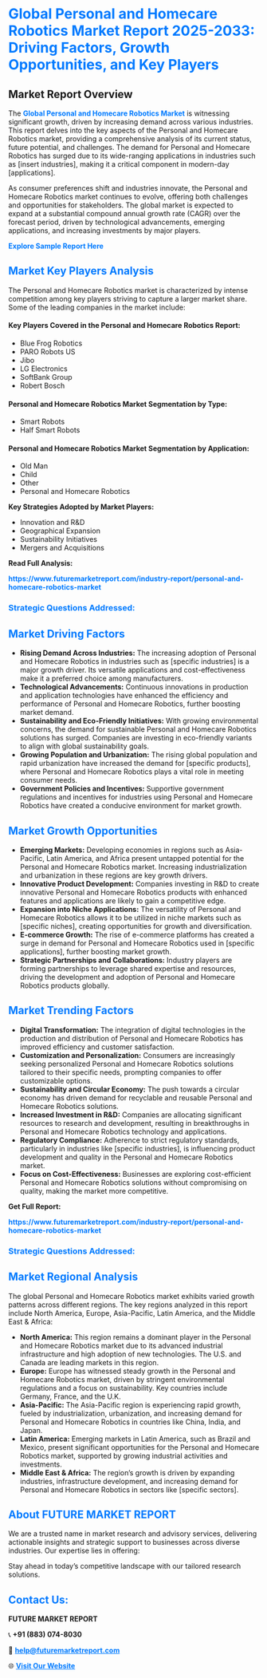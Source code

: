 <h1 style="color: #007BFF;">Global Personal and Homecare Robotics Market Report 2025-2033: Driving Factors, Growth Opportunities, and Key Players</h1>

<section id="overview">
<h2>Market Report Overview</h2>
<p>The <a href="https://www.futuremarketreport.com/industry-report/personal-and-homecare-robotics-market" style="color: #007BFF; text-decoration: none;"><strong>Global Personal and Homecare Robotics Market</strong></a> is witnessing significant growth, driven by increasing demand across various industries. This report delves into the key aspects of the Personal and Homecare Robotics market, providing a comprehensive analysis of its current status, future potential, and challenges. The demand for Personal and Homecare Robotics has surged due to its wide-ranging applications in industries such as [insert industries], making it a critical component in modern-day [applications].</p>
<p>As consumer preferences shift and industries innovate, the Personal and Homecare Robotics market continues to evolve, offering both challenges and opportunities for stakeholders. The global market is expected to expand at a substantial compound annual growth rate (CAGR) over the forecast period, driven by technological advancements, emerging applications, and increasing investments by major players.</p>
</section>

<section id="overview">
<p><a href="https://www.futuremarketreport.com/request-sample/reportId=122347" style="color: #007BFF; text-decoration: none;"><strong>Explore Sample Report Here</strong></a></p>
</section>

<section id="key-players">
<h2 style="color: #007BFF;">Market Key Players Analysis</h2>
<p>The Personal and Homecare Robotics market is characterized by intense competition among key players striving to capture a larger market share. Some of the leading companies in the market include:</p>
<h4>Key Players Covered in the Personal and Homecare Robotics Report:</h4>
<ul><li>Blue Frog Robotics</li><li>PARO Robots US</li><li>Jibo</li><li>LG Electronics</li><li>SoftBank Group</li><li>Robert Bosch</li></ul>
<h4>Personal and Homecare Robotics Market Segmentation by Type:</h4>
<ul><li>Smart Robots</li><li>Half Smart Robots</li></ul>

<h4>Personal and Homecare Robotics Market Segmentation by Application:</h4>
<ul><li>Old Man</li><li>Child</li><li>Other</li><li>Personal and Homecare Robotics</li></ul>
<p><strong>Key Strategies Adopted by Market Players:</strong></p>
<ul>
<li>Innovation and R&D</li>
<li>Geographical Expansion</li>
<li>Sustainability Initiatives</li>
<li>Mergers and Acquisitions</li>
</ul>
</section>

<section>
<p><strong>Read Full Analysis: </strong></p><a href="https://www.futuremarketreport.com/industry-report/personal-and-homecare-robotics-market" style="color: #007BFF; text-decoration: none;"><strong>https://www.futuremarketreport.com/industry-report/personal-and-homecare-robotics-market</strong></a>
<h3 style="color: #007BFF;">Strategic Questions Addressed:</h3>
</section>

<section id="driving-factors">
<h2 style="color: #007BFF;">Market Driving Factors</h2>
<ul>
<li><strong>Rising Demand Across Industries:</strong> The increasing adoption of Personal and Homecare Robotics in industries such as [specific industries] is a major growth driver. Its versatile applications and cost-effectiveness make it a preferred choice among manufacturers.</li>
<li><strong>Technological Advancements:</strong> Continuous innovations in production and application technologies have enhanced the efficiency and performance of Personal and Homecare Robotics, further boosting market demand.</li>
<li><strong>Sustainability and Eco-Friendly Initiatives:</strong> With growing environmental concerns, the demand for sustainable Personal and Homecare Robotics solutions has surged. Companies are investing in eco-friendly variants to align with global sustainability goals.</li>
<li><strong>Growing Population and Urbanization:</strong> The rising global population and rapid urbanization have increased the demand for [specific products], where Personal and Homecare Robotics plays a vital role in meeting consumer needs.</li>
<li><strong>Government Policies and Incentives:</strong> Supportive government regulations and incentives for industries using Personal and Homecare Robotics have created a conducive environment for market growth.</li>
</ul>
</section>

<section id="growth-opportunities">
<h2 style="color: #007BFF;">Market Growth Opportunities</h2>
<ul>
<li><strong>Emerging Markets:</strong> Developing economies in regions such as Asia-Pacific, Latin America, and Africa present untapped potential for the Personal and Homecare Robotics market. Increasing industrialization and urbanization in these regions are key growth drivers.</li>
<li><strong>Innovative Product Development:</strong> Companies investing in R&D to create innovative Personal and Homecare Robotics products with enhanced features and applications are likely to gain a competitive edge.</li>
<li><strong>Expansion into Niche Applications:</strong> The versatility of Personal and Homecare Robotics allows it to be utilized in niche markets such as [specific niches], creating opportunities for growth and diversification.</li>
<li><strong>E-commerce Growth:</strong> The rise of e-commerce platforms has created a surge in demand for Personal and Homecare Robotics used in [specific applications], further boosting market growth.</li>
<li><strong>Strategic Partnerships and Collaborations:</strong> Industry players are forming partnerships to leverage shared expertise and resources, driving the development and adoption of Personal and Homecare Robotics products globally.</li>
</ul>
</section>

<section id="trending-factors">
<h2 style="color: #007BFF;">Market Trending Factors</h2>
<ul>
<li><strong>Digital Transformation:</strong> The integration of digital technologies in the production and distribution of Personal and Homecare Robotics has improved efficiency and customer satisfaction.</li>
<li><strong>Customization and Personalization:</strong> Consumers are increasingly seeking personalized Personal and Homecare Robotics solutions tailored to their specific needs, prompting companies to offer customizable options.</li>
<li><strong>Sustainability and Circular Economy:</strong> The push towards a circular economy has driven demand for recyclable and reusable Personal and Homecare Robotics solutions.</li>
<li><strong>Increased Investment in R&D:</strong> Companies are allocating significant resources to research and development, resulting in breakthroughs in Personal and Homecare Robotics technology and applications.</li>
<li><strong>Regulatory Compliance:</strong> Adherence to strict regulatory standards, particularly in industries like [specific industries], is influencing product development and quality in the Personal and Homecare Robotics market.</li>
<li><strong>Focus on Cost-Effectiveness:</strong> Businesses are exploring cost-efficient Personal and Homecare Robotics solutions without compromising on quality, making the market more competitive.</li>
</ul>
</section>

<section>
<p><strong>Get Full Report: </strong></p><a href="https://www.futuremarketreport.com/industry-report/personal-and-homecare-robotics-market" style="color: #007BFF; text-decoration: none;"><strong>https://www.futuremarketreport.com/industry-report/personal-and-homecare-robotics-market</strong></a>
<h3 style="color: #007BFF;">Strategic Questions Addressed:</h3>
</section>


<section id="regional-analysis">
<h2 style="color: #007BFF;">Market Regional Analysis</h2>
<p>The global Personal and Homecare Robotics market exhibits varied growth patterns across different regions. The key regions analyzed in this report include North America, Europe, Asia-Pacific, Latin America, and the Middle East & Africa:</p>
<ul>
<li><strong>North America:</strong> This region remains a dominant player in the Personal and Homecare Robotics market due to its advanced industrial infrastructure and high adoption of new technologies. The U.S. and Canada are leading markets in this region.</li>
<li><strong>Europe:</strong> Europe has witnessed steady growth in the Personal and Homecare Robotics market, driven by stringent environmental regulations and a focus on sustainability. Key countries include Germany, France, and the U.K.</li>
<li><strong>Asia-Pacific:</strong> The Asia-Pacific region is experiencing rapid growth, fueled by industrialization, urbanization, and increasing demand for Personal and Homecare Robotics in countries like China, India, and Japan.</li>
<li><strong>Latin America:</strong> Emerging markets in Latin America, such as Brazil and Mexico, present significant opportunities for the Personal and Homecare Robotics market, supported by growing industrial activities and investments.</li>
<li><strong>Middle East & Africa:</strong> The region’s growth is driven by expanding industries, infrastructure development, and increasing demand for Personal and Homecare Robotics in sectors like [specific sectors].</li>
</ul>
</section>

<footer>
<h2 style="color: #007BFF;">About FUTURE MARKET REPORT</h2>
<p>We are a trusted name in market research and advisory services, delivering actionable insights and strategic support to businesses across diverse industries. Our expertise lies in offering:</p>

<p>Stay ahead in today’s competitive landscape with our tailored research solutions.</p>

<h2 style="color: #007BFF;">Contact Us:</h2>
<p><strong>FUTURE MARKET REPORT</strong></p>
<p>📞 <strong>+91 (883) 074-8030</strong></p>
<p>📧 <strong><a href="mailto:help@futuremarketreport.com" style="color: #007BFF;">help@futuremarketreport.com</a></strong></p>
<p>🌐 <strong><a href="https://www.futuremarketreport.com/" style="color: #007BFF;">Visit Our Website</a></strong></p>
</footer>